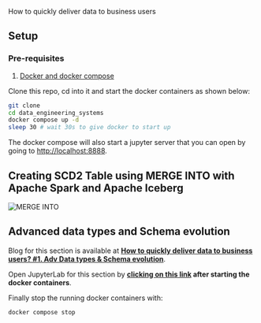  How to quickly deliver data to business users

## Setup

### Pre-requisites

1. [Docker and docker compose](https://docs.docker.com/compose/install/)

Clone this repo, cd into it and start the docker containers as shown below:

```bash
git clone
cd data_engineering_systems
docker compose up -d
sleep 30 # wait 30s to give docker to start up
```

The docker compose will also start a jupyter server that you can open by going to [http://localhost:8888](http://localhost:8888).

## Creating SCD2 Table using MERGE INTO with Apache Spark and Apache Iceberg

![MERGE INTO](./assets/images/merge_into.jpeg)

## Advanced data types and Schema evolution

Blog for this section is available at **[How to quickly deliver data to business users? #1. Adv Data types & Schema evolution](https://www.startdataengineering.com/post/deliver-data-quickly-with-schema-evolution-and-adv-data-types/)**.

Open JupyterLab for this section by **[clicking on this link](http://localhost:8888/doc/tree/notebooks/automate_data_flow.ipynb) after starting the docker containers**.


Finally stop the running docker containers with:
```bash
docker compose stop 
```
